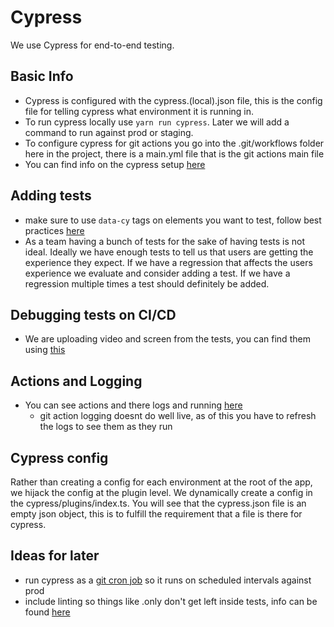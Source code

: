 # Cypress

We use Cypress for end-to-end testing.

## Basic Info

-   Cypress is configured with the cypress.(local).json file, this is the config file for telling cypress what environment it is running in.
-   To run cypress locally use `yarn run cypress`. Later we will add a command to run against prod or staging.
-   To configure cypress for git actions you go into the .git/workflows folder here in the project, there is a main.yml file that is the git actions main file
-   You can find info on the cypress setup [here](https://github.com/cypress-io/github-action/tree/baf61dc3944ed4baccb528a8085f0255be155e2e#basic)

## Adding tests

-   make sure to use `data-cy` tags on elements you want to test, follow best practices [here](https://docs.cypress.io/guides/references/best-practices.html)
-   As a team having a bunch of tests for the sake of having tests is not ideal. Ideally we have enough tests to tell us that users are getting the experience they expect. If
    we have a regression that affects the users experience we evaluate and consider adding a test. If we have a regression multiple times a test should definitely be added.

## Debugging tests on CI/CD

-   We are uploading video and screen from the tests, you can find them using [this](https://github.com/actions/upload-artifact#where-does-the-upload-go)

## Actions and Logging

-   You can see actions and there logs and running [here](https://github.com/ava-labs/avalanche-wallet-internal/actions)
    -   git action logging doesnt do well live, as of this you have to refresh the logs to see them as they run

## Cypress config

Rather than creating a config for each environment at the root of the app, we hijack the config at the plugin level. We dynamically create a config in the cypress/plugins/index.ts. You will see that the cypress.json file is an empty json object, this is to fulfill the requirement that a file is there for cypress.

## Ideas for later

-   run cypress as a [git cron job](https://jasonet.co/posts/scheduled-actions/) so it runs on scheduled intervals against prod
-   include linting so things like .only don't get left inside tests, info can be found [here](https://www.npmjs.com/package/eslint-plugin-no-only-tests)
